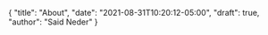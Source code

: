 {
  "title": "About",
  "date": "2021-08-31T10:20:12-05:00",
  "draft": true,
  "author": "Said Neder"
}
